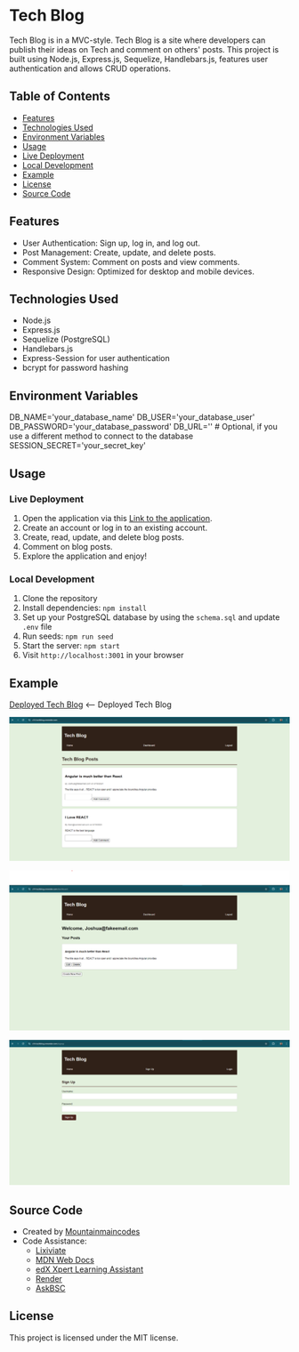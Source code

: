 # Tech Blog

Tech Blog is in a MVC-style. Tech Blog is a site where developers can publish their ideas on Tech and comment on others' posts. This project is built using Node.js, Express.js, Sequelize, Handlebars.js, features user authentication and allows CRUD operations.

## Table of Contents

- [Features](#features)
- [Technologies Used](#technologies-used)
- [Environment Variables](#environment-variables)
- [Usage](#usage)
- [Live Deployment](#live-deployment)
- [Local Development](#local-development)
- [Example](#example)
- [License](#license)
- [Source Code](#source-code)

## Features

- User Authentication: Sign up, log in, and log out.
- Post Management: Create, update, and delete posts.
- Comment System: Comment on posts and view comments.
- Responsive Design: Optimized for desktop and mobile devices.

## Technologies Used

- Node.js
- Express.js
- Sequelize (PostgreSQL)
- Handlebars.js
- Express-Session for user authentication
- bcrypt for password hashing

## Environment Variables

DB_NAME='your_database_name'
DB_USER='your_database_user'
DB_PASSWORD='your_database_password'
DB_URL='' # Optional, if you use a different method to connect to the database
SESSION_SECRET='your_secret_key'

## Usage

### Live Deployment

1. Open the application via this [Link to the application](https://c14-techblog.onrender.com/).
2. Create an account or log in to an existing account.
3. Create, read, update, and delete blog posts.
4. Comment on blog posts.
5. Explore the application and enjoy!

### Local Development

1. Clone the repository
2. Install dependencies: `npm install`
3. Set up your PostgreSQL database by using the `schema.sql` and update `.env` file
4. Run seeds: `npm run seed`
5. Start the server: `npm start`
6. Visit `http://localhost:3001` in your browser

## Example

[Deployed Tech Blog](https://c14-techblog.onrender.com) <-- Deployed Tech Blog

![Example 1](./images/Home%20Screen.png)

![Example 2](./images/Dashboard.png)

![Example 3](./images/Sign-up.png)

## Source Code

- Created by [Mountainmaincodes](https://github.com/Mountainmancodes)
- Code Assistance:
  - [Lixiviate](https://github.com/Lixiviate)
  - [MDN Web Docs](https://developer.mozilla.org/en-US/)
  - [edX Xpert Learning Assistant](https://www.edx.org/)
  - [Render](https://community.render.com/t/why-am-i-getting-this-error-while-deploying-backend/19177/5)
  - [AskBSC](https://utavirtfsfpt0-ys73309.slack.com/archives/D0720EK1P9V)

## License

This project is licensed under the MIT license.
